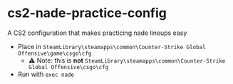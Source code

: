 # cs2-nade-practice-config
A CS2 configuration that makes practicing nade lineups easy

* Place in `SteamLibrary\steamapps\common\Counter-Strike Global Offensive\game\csgo\cfg`
  * ⚠️ Note: this is **not** `SteamLibrary\steamapps\common\Counter-Strike Global Offensive\csgo\cfg`
* Run with `exec nade`
